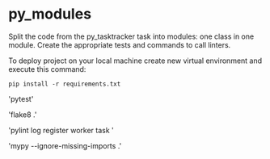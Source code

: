 # py_modules

Split the code from the py_tasktracker task into modules: one class in one module. Create the appropriate tests and commands to call linters.

To deploy project on your local machine create new virtual environment and execute this command:

`pip install -r requirements.txt`

'pytest'

'flake8 .'

'pylint log register worker task '

'mypy --ignore-missing-imports .'